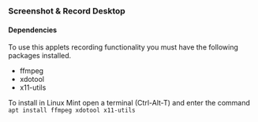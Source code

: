 ### Screenshot & Record Desktop

#### Dependencies

To use this applets recording functionality you must have the following packages installed.

* ffmpeg
* xdotool
* x11-utils

To install in Linux Mint open a terminal (Ctrl-Alt-T) and enter the command `apt install ffmpeg xdotool x11-utils`

